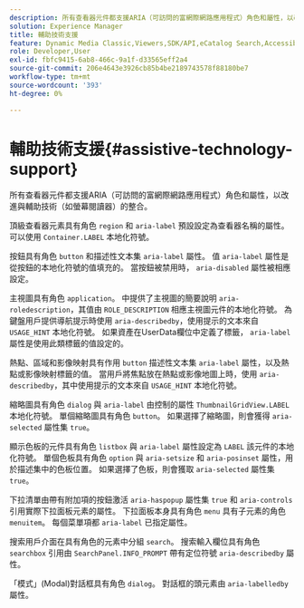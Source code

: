 ```yaml
---
description: 所有查看器元件都支援ARIA（可訪問的富網際網路應用程式）角色和屬性，以改進與輔助技術（如螢幕閱讀器）的整合。
solution: Experience Manager
title: 輔助技術支援
feature: Dynamic Media Classic,Viewers,SDK/API,eCatalog Search,Accessibility
role: Developer,User
exl-id: fbfc9415-6ab8-466c-9a1f-d33565eff2a4
source-git-commit: 206e4643e3926cb85b4be2189743578f88180be7
workflow-type: tm+mt
source-wordcount: '393'
ht-degree: 0%

---
```


# 輔助技術支援{#assistive-technology-support}

所有查看器元件都支援ARIA（可訪問的富網際網路應用程式）角色和屬性，以改進與輔助技術（如螢幕閱讀器）的整合。

頂級查看器元素具有角色 `region` 和 `aria-label` 預設設定為查看器名稱的屬性。 可以使用 `Container.LABEL` 本地化符號。

按鈕具有角色 `button` 和描述性文本集 `aria-label` 屬性。 值 `aria-label` 屬性是從按鈕的本地化符號的值填充的。 當按鈕被禁用時， `aria-disabled` 屬性被相應設定。

主視圖具有角色 `application`。 中提供了主視圖的簡要說明 `aria-roledescription`，其值由 `ROLE_DESCRIPTION` 相應主視圖元件的本地化符號。 為鍵盤用戶提供導航提示時使用 `aria-describedby`，使用提示的文本來自 `USAGE_HINT` 本地化符號。 如果資產在UserData欄位中定義了標籤， `aria-label` 屬性是使用此類標籤的值設定的。

熱點、區域和影像映射具有作用 `button` 描述性文本集 `aria-label` 屬性，以及熱點或影像映射標籤的值。 當用戶將焦點放在熱點或影像地圖上時，使用 `aria-describedby`，其中使用提示的文本來自 `USAGE_HINT` 本地化符號。

縮略圖具有角色 `dialog` 與 `aria-label` 由控制的屬性 `ThumbnailGridView.LABEL` 本地化符號。 單個縮略圖具有角色 `button`。 如果選擇了縮略圖，則會獲得 `aria-selected` 屬性集 `true`。

顯示色板的元件具有角色 `listbox` 與 `aria-label` 屬性設定為 `LABEL` 該元件的本地化符號。 單個色板具有角色 `option` 與 `aria-setsize` 和 `aria-posinset` 屬性，用於描述集中的色板位置。 如果選擇了色板，則會獲取 `aria-selected` 屬性集 `true`。

下拉清單由帶有附加項的按鈕激活 `aria-haspopup` 屬性集 `true` 和 `aria-controls` 引用實際下拉面板元素的屬性。 下拉面板本身具有角色 `menu` 具有子元素的角色 `menuitem`。 每個菜單項都 `aria-label` 已指定屬性。

搜索用戶介面在具有角色的元素中分組 `search`。 搜索輸入欄位具有角色 `searchbox` 引用由 `SearchPanel.INFO_PROMPT` 帶有定位符號 `aria-describedby` 屬性。

「模式」(Modal)對話框具有角色 `dialog`。 對話框的頭元素由 `aria-labelledby` 屬性。
